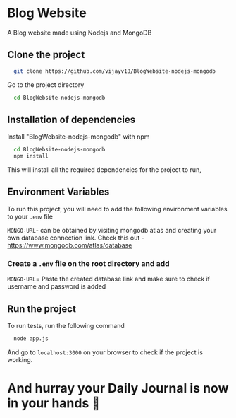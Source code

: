 # Blog Website

A Blog website made using Nodejs and MongoDB

## Clone the project

```bash
  git clone https://github.com/vijayv18/BlogWebsite-nodejs-mongodb
```

Go to the project directory

```bash
  cd BlogWebsite-nodejs-mongodb
```

## Installation of dependencies

Install "BlogWebsite-nodejs-mongodb" with npm

```bash
  cd BlogWebsite-nodejs-mongodb
  npm install 
```
This will install all the required dependencies for the project to run,    
## Environment Variables

To run this project, you will need to add the following environment variables to your `.env` file
 

`MONGO-URL`- can be obtained by visiting mongodb atlas and creating your own database connection link. Check this out - https://www.mongodb.com/atlas/database

### Create a `.env` file on the root directory and add 

`MONGO-URL`= Paste the created database link and make sure to check if username and password is added

## Run the project

To run tests, run the following command

```bash
  node app.js
```

And go to `localhost:3000` on your browser to check if the project is working.

# And hurray your Daily Journal is now in your hands 🚀

